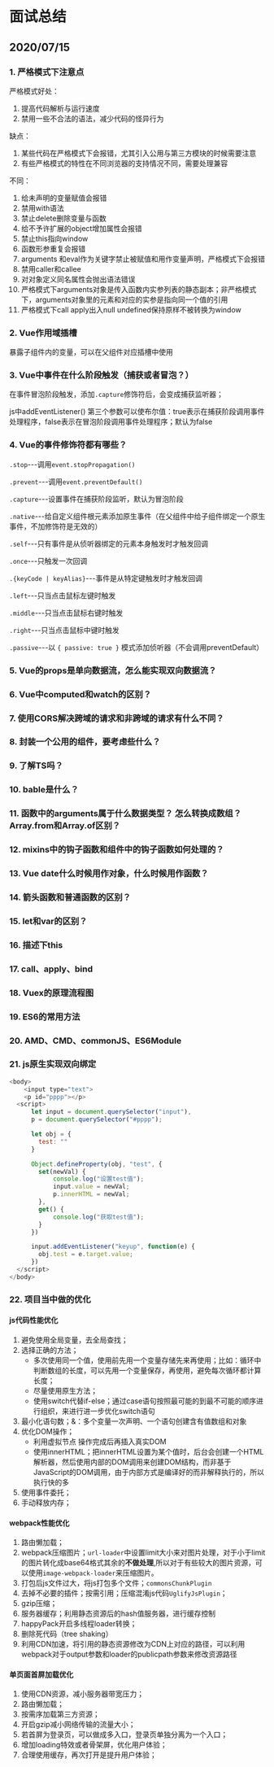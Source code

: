 # 面试总结

## 2020/07/15 

### 1. 严格模式下注意点

严格模式好处： 

1. 提高代码解析与运行速度
2. 禁用一些不合法的语法，减少代码的怪异行为

缺点：

1. 某些代码在严格模式下会报错，尤其引入公用与第三方模块的时候需要注意
2. 有些严格模式的特性在不同浏览器的支持情况不同，需要处理兼容

不同：

1. 给未声明的变量赋值会报错
2. 禁用with语法
3. 禁止delete删除变量与函数
4. 给不予许扩展的object增加属性会报错
5. 禁止this指向window
6. 函数形参重复会报错
7. arguments 和eval作为关键字禁止被赋值和用作变量声明，严格模式下会报错
8. 禁用caller和callee
9. 对对象定义同名属性会抛出语法错误
10. 严格模式下arguments对象是传入函数内实参列表的静态副本；非严格模式下，arguments对象里的元素和对应的实参是指向同一个值的引用
11. 严格模式下call apply出入null undefined保持原样不被转换为window

### 2. Vue作用域插槽

暴露子组件内的变量，可以在父组件对应插槽中使用

### 3. Vue中事件在什么阶段触发（捕获或者冒泡？）

在事件冒泡阶段触发，添加`.capture`修饰符后，会变成捕获监听器；

js中addEventListener()  第三个参数可以使布尔值：true表示在捕获阶段调用事件处理程序，false表示在冒泡阶段调用事件处理程序；默认为false

### 4. Vue的事件修饰符都有哪些？

`.stop`---调用`event.stopPropagation()`

`.prevent`---调用`event.preventDefault()`

`.capture`---设置事件在捕获阶段监听，默认为冒泡阶段

`.native`---给自定义组件根元素添加原生事件（在父组件中给子组件绑定一个原生事件，不加修饰符是无效的） 

`.self`---只有事件是从侦听器绑定的元素本身触发时才触发回调

`.once`---只触发一次回调

`.{keyCode | keyAlias}`---事件是从特定键触发时才触发回调

`.left`---只当点击鼠标左键时触发

`.middle`---只当点击鼠标右键时触发

`.right`---只当点击鼠标中键时触发

`.passive`---以 `{ passive: true }` 模式添加侦听器（不会调用preventDefault）

### 5. Vue的props是单向数据流，怎么能实现双向数据流？

### 6.  Vue中computed和watch的区别？

### 7.  使用CORS解决跨域的请求和非跨域的请求有什么不同？

### 8. 封装一个公用的组件，要考虑些什么？

### 9. 了解TS吗？ 

### 10. bable是什么？

### 11. 函数中的arguments属于什么数据类型？ 怎么转换成数组？ Array.from和Array.of区别？

### 12. mixins中的钩子函数和组件中的钩子函数如何处理的？

### 13. Vue date什么时候用作对象，什么时候用作函数？

### 14. 箭头函数和普通函数的区别？

### 15. let和var的区别？

### 16. 描述下this

### 17. call、apply、bind

### 18. Vuex的原理流程图

### 19. ES6的常用方法

### 20.  AMD、CMD、commonJS、ES6Module

### 21. js原生实现双向绑定

```javascript
<body>
    <input type="text">
    <p id="pppp"></p>
  <script>
      let input = document.querySelector("input"),
      p = document.querySelector("#pppp");

      let obj = {
        test: ""  
      }

      Object.defineProperty(obj, "test", {
        set(newVal) {
            console.log("设置test值");
            input.value = newVal;
            p.innerHTML = newVal;
        },
        get() {
            console.log("获取test值");
        }
      })

      input.addEventListener("keyup", function(e) {
        obj.test = e.target.value;
      })
  </script>
</body>
```

### 22. 项目当中做的优化

#### js代码性能优化

1. 避免使用全局变量，去全局查找；
2. 选择正确的方法；
   - 多次使用同一个值，使用前先用一个变量存储先来再使用；比如：循环中判断数组的长度，可以先用一个变量保存，再使用，避免每次循环都计算长度；
   - 尽量使用原生方法；
   - 使用switch代替if-else；通过case语句按照最可能的到最不可能的顺序进行组织，来进行进一步优化switch语句
3. 最小化语句数；&：多个变量一次声明、一个语句创建含有值数组和对象
4. 优化DOM操作；
   - 利用虚拟节点 操作完成后再插入真实DOM
   - 使用innerHTML；把innerHTML设置为某个值时，后台会创建一个HTML解析器，然后使用内部的DOM调用来创建DOM结构，而非基于JavaScript的DOM调用，由于内部方式是编译好的而非解释执行的，所以执行快的多
5. 使用事件委托；
6. 手动释放内存；

#### webpack性能优化

1. 路由懒加载；
2. webpack压缩图片；`url-loader`中设置limit大小来对图片处理，对于小于limit的图片转化成base64格式其余的**不做处理**,所以对于有些较大的图片资源，可以使用`image-webpack-loader`来压缩图片。
3. 打包后js文件过大，将js打包多个文件；`commonsChunkPlugin`
4. 去掉不必要的插件；按需引用；压缩混淆js代码`UglifyJsPlugin`；
5. gzip压缩；
6. 服务器缓存；利用静态资源后的hash值服务器，进行缓存控制
7. happyPack开启多线程loader转换；
8. 删除死代码（tree shaking）
9. 利用CDN加速，将引用的静态资源修改为CDN上对应的路径，可以利用webpack对于output参数和loader的publicpath参数来修改资源路径

#### 单页面首屏加载优化

1. 使用CDN资源，减小服务器带宽压力；
2. 路由懒加载；
3. 按需序加载第三方资源；
4. 开启gzip减小网络传输的流量大小；
5. 若首屏为登录页，可以做成多入口，登录页单独分离为一个入口；
6. 增加loading特效或者骨架屏，优化用户体验；
7. 合理使用缓存，再次打开是提升用户体验；





